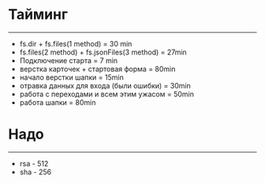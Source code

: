 # Тайминг
_____

- fs.dir + fs.files(1 method) = 30 min
- fs.files(2 method) + fs.jsonFiles(3 method) = 27min
- Подключение старта = 7 min
- верстка карточек + стартовая форма = 80min
- начало верстки шапки = 15min
- отравка данных для входа (были ошибки) = 30min
- работа с переходами и всем этим ужасом = 50min
- работа шапки = 80min

# Надо
____

- rsa - 512
- sha - 256